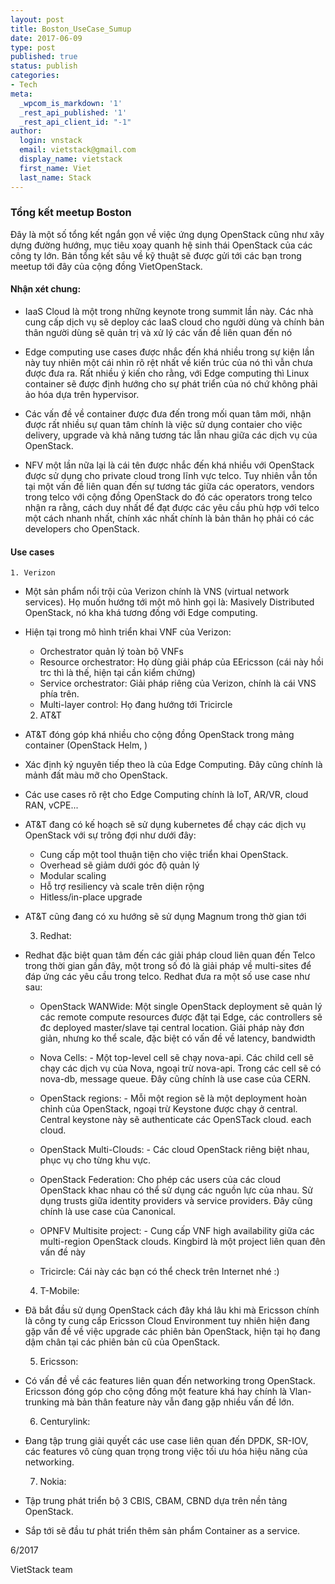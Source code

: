 ```yaml
---
layout: post
title: Boston_UseCase_Sumup
date: 2017-06-09
type: post
published: true
status: publish
categories:
- Tech
meta:
  _wpcom_is_markdown: '1'
  _rest_api_published: '1'
  _rest_api_client_id: "-1"
author:
  login: vnstack
  email: vietstack@gmail.com
  display_name: vietstack
  first_name: Viet
  last_name: Stack
---
```



### Tổng kết meetup Boston
 
Đây là một số tổng kết ngắn gọn về việc ứng dụng OpenStack cũng như xây dựng đường hướng, mục tiêu xoay quanh hệ sinh thái OpenStack của các công ty lớn. Bản tổng kết sâu về kỹ thuật sẽ được gửi tới các bạn trong meetup tới đây của cộng đồng VietOpenStack.
 
 
#### Nhận xét chung:
 
- IaaS Cloud là một trong những keynote trong summit lần này. Các nhà cung cấp dịch vụ sẽ deploy các IaaS cloud cho người dùng và chính bản thân người dùng sẽ quản trị và xử lý các vấn đề liên quan đến nó
 
- Edge computing use cases được nhắc đến khá nhiều trong sự kiện lần này tuy nhiên một cái nhìn rõ rệt nhất về kiến trúc của nó thì vẫn chưa được đưa ra. Rất nhiều ý kiến cho rằng, với Edge computing thì Linux container sẽ được định hướng cho sự phát triển của nó chứ không phải ảo hóa dựa trên hypervisor.
 
- Các vấn đề về container được đưa đến trong mối quan tâm mới, nhận được rất nhiều sự quan tâm chính là việc sử dụng contaier cho việc delivery, upgrade và khả năng tương tác lẫn nhau giữa các dịch vụ của OpenStack.
 
- NFV một lần nữa lại là cái tên được nhắc đến khá nhiều với OpenStack được sử dụng cho private cloud trong lĩnh vực telco. Tuy nhiên vẫn tồn tại một vấn đề liên quan đến sự tương tác giữa các operators, vendors trong telco với cộng đồng OpenStack do đó các operators trong telco nhận ra rằng, cách duy nhất để đạt được các yêu cầu phù hợp với telco một cách nhanh nhất, chính xác nhất chính là bản thân họ phải có các developers cho OpenStack.
 
 
#### Use cases


 	1. Verizon
 
- Một sản phẩm nổi trội của Verizon chính là VNS (virtual network services). Họ muốn hướng tới một mô hình gọi là: Masively Distributed OpenStack, nó kha khá tương đồng với Edge computing.
 
- Hiện tại trong mô hình triển khai VNF của Verizon:
	* Orchestrator quản lý toàn bộ VNFs
	* Resource orchestrator: Họ dùng giải pháp của EEricsson (cái này hồi trc thì là thế, hiện tại cần kiểm chứng)
	* Service orchestrator: Giải pháp riêng của Verizon, chính là cái VNS phía trên.
	* Multi-layer control: Họ đang hướng tới Tricircle
 
 	2. AT&T
 
- AT&T đóng góp khá nhiều cho cộng đồng OpenStack trong mảng container (OpenStack Helm, )
 
- Xác định kỷ nguyên tiếp theo là của Edge Computing. Đây cũng chính là mảnh đất màu mỡ cho OpenStack.
 
- Các use cases rõ rệt cho Edge Computing chính là IoT, AR/VR, cloud RAN, vCPE...
 
- AT&T đang có kế hoạch sẽ sử dụng kubernetes để chạy các dịch vụ OpenStack với sự trông đợi như dưới đây: 
	* Cung cấp một tool thuận tiện cho việc triển khai OpenStack.
	* Overhead sẽ giảm dưới góc độ quản lý
	* Modular scaling
	* Hỗ trợ resiliency và scale trên diện rộng
	* Hitless/in-place upgrade
 
- AT&T cũng đang có xu hướng sẽ sử dụng Magnum trong thờ gian tới
 
 
 	3. Redhat:
 
- Redhat đặc biệt quan tâm đến các giải pháp cloud liên quan đến Telco trong thời gian gần đây, một trong số đó là giải pháp về multi-sites để đáp ứng các yêu cầu trong telco. Redhat đưa ra một số use case như sau: 
 
	* OpenStack WANWide: Một single OpenStack deployment sẽ quản lý các remote compute resources được đặt tại Edge, các controllers sẽ đc deployed master/slave tại central location. Giải pháp này đơn giản, nhưng ko thể scale, đặc biệt có vấn đề về latency, bandwidth
 
	* Nova Cells: - Một top-level cell sẽ chạy nova-api. Các child cell sẽ chạy các dịch vụ của Nova, ngoại trừ nova-api. Trong các cell sẽ có nova-db, message queue. Đây cũng chính là use case của CERN.
 
	* OpenStack regions: - Mỗi một region sẽ là một deployment hoàn chỉnh của OpenStack, ngoại trừ Keystone được chạy ở central. Central keystone này sẽ authenticate các OpenSTack cloud. each cloud.
 
	* OpenStack Multi-Clouds: - Các cloud OpenStack riêng biệt nhau, phục vụ cho từng khu vực.
 
	* OpenStack Federation: Cho phép các users của các cloud OpenStack khac nhau  có thể sử dụng các nguồn lực của nhau. Sử dụng trusts giữa identity providers và service providers. Đây cũng chính là use case của Canonical.
 
	* OPNFV Multisite project: - Cung cấp  VNF high availability giữa các multi-region OpenStack clouds. Kingbird là một project liên quan đên vấn đề này
 
	* Tricircle: Cái này các bạn có thể check trên Internet nhé :)
 
 
 	4. T-Mobile:
 
- Đã bắt đầu sử dụng OpenStack cách đây khá lâu khi mà Ericsson chính là công ty cung cấp Ericsson Cloud Environment tuy nhiên hiện đang gặp vấn đề về việc upgrade các phiên bản OpenStack, hiện tại họ đang dậm chân tại các phiên bản cũ của OpenStack.
 
 	5. Ericsson:
 
- Có vấn đề về các features liên quan đến networking trong OpenStack. Ericsson đóng góp cho cộng đồng một feature khá hay chính là Vlan-trunking mà bản thân feature này vẫn đang gặp nhiều vấn đề lớn.
 
 
 	6. Centurylink:
 
- Đang tập trung giải quyết các use case liên quan đến DPDK, SR-IOV, các features vô cùng quan trọng trong việc tối ưu hóa hiệu năng của networking. 
 
 
 	7. Nokia:
 
- Tập trung phát triển bộ 3 CBIS, CBAM, CBND dựa trên nền tảng OpenStack.
- Sắp tới sẽ đầu tư phát triển thêm sản phẩm Container as a service.
 
 



6/2017


VietStack team
